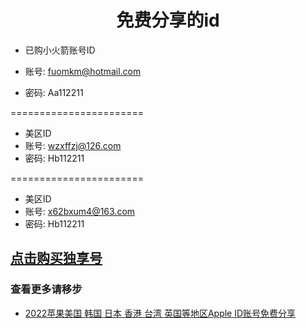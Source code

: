 <h1 align="center">免费分享的id</h1>


- 已购小火箭账号ID
 
- 账号: fuomkm@hotmail.com

- 密码: Aa112211

 =======================
- 美区ID
- 账号: wzxffzj@126.com
- 密码: Hb112211
 
 =======================
- 美区ID
- 账号: x62bxum4@163.com
- 密码: Hb112211

## [点击购买独享号](https://appsir.shop)

### 查看更多请移步

* [2022苹果美国 韩国 日本 香港 台湾 英国等地区Apple ID账号免费分享](https://github.com/sir2021s/freeappleid/wiki/2022%E8%8B%B9%E6%9E%9C%E7%BE%8E%E5%9B%BD-%E9%9F%A9%E5%9B%BD-%E6%97%A5%E6%9C%AC-%E9%A6%99%E6%B8%AF-%E5%8F%B0%E6%B9%BE-%E8%8B%B1%E5%9B%BD%E7%AD%89%E5%9C%B0%E5%8C%BAApple-ID%E8%B4%A6%E5%8F%B7%E5%85%8D%E8%B4%B9%E5%88%86%E4%BA%AB)

